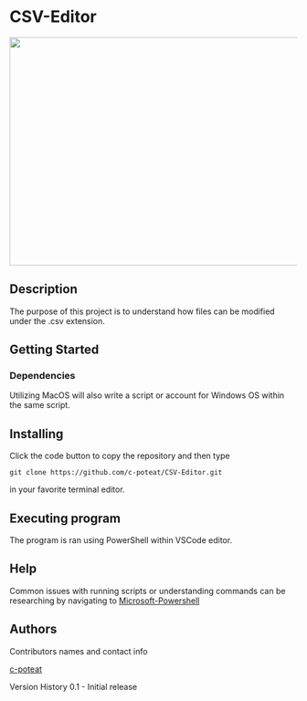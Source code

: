 # CSV-Editor

<img src="https://media.giphy.com/media/v1.Y2lkPTc5MGI3NjExZTgxZGNiZTMzOGI3OWEwYmE3NjgwMWM5NjYyMDU4NDFiNDkyMWJjYiZjdD1n/dXCJBfobvgJRuSnSJg/giphy.gif" width="1000" height="400" />

## Description
The purpose of this project is to understand how files can be modified under the .csv extension.

## Getting Started

### Dependencies

Utilizing MacOS will also write a script or account for Windows OS within the same script.

## Installing

Click the code button to copy the repository and then type 

```
git clone https://github.com/c-poteat/CSV-Editor.git
```
in your favorite terminal editor.

## Executing program
The program is ran using PowerShell within VSCode editor.

## Help

Common issues with running scripts or understanding commands can be researching by navigating to [Microsoft-Powershell](https://learn.microsoft.com/en-us/powershell/)

## Authors
Contributors names and contact info

[c-poteat](https://github.com/c-poteat)

Version History
0.1 - Initial release



